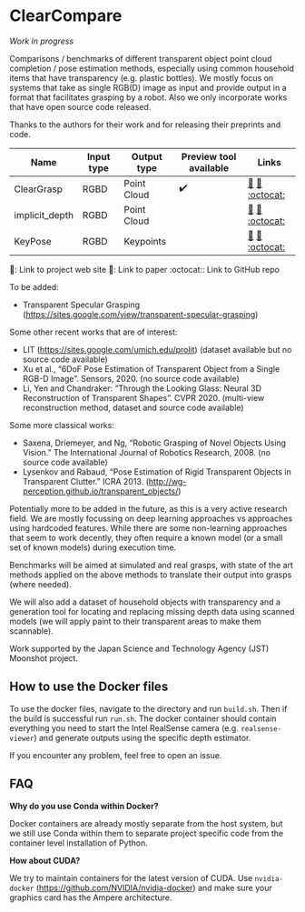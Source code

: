# ClearCompare

_Work in progress_

Comparisons / benchmarks of different transparent object point cloud completion / pose estimation methods, especially using common household items that have transparency (e.g. plastic bottles). We mostly focus on systems that take as single RGB(D) image as input and provide output in a format that facilitates grasping by a robot. Also we only incorporate works that have open source code released.

Thanks to the authors for their work and for releasing their preprints and code.

| Name            | Input type | Output type | Preview tool available | Links |
| --------------- | ---------- | ----------- | ---------------------- | ----- |
| ClearGrasp      | RGBD       | Point Cloud | :heavy_check_mark:     | [:paperclip:](https://sites.google.com/view/cleargrasp) [:notebook:](https://arxiv.org/abs/1910.02550) [:octocat:](https://github.com/Shreeyak/cleargrasp) |
| implicit\_depth | RGBD       | Point Cloud |                        | [:paperclip:](https://research.nvidia.com/publication/2021-03_RGB-D-Local-Implicit) [:notebook:](https://arxiv.org/abs/2104.00622) [:octocat:](https://github.com/NVlabs/implicit_depth) |
| KeyPose         | RGBD       | Keypoints   |                        | [:paperclip:](https://sites.google.com/view/keypose) [:notebook:](https://arxiv.org/abs/1912.02805)  [:octocat:](https://github.com/google-research/google-research/tree/master/keypose) |

:paperclip:: Link to project web site
:notebook:: Link to paper
:octocat:: Link to GitHub repo

To be added:
* Transparent Specular Grasping (https://sites.google.com/view/transparent-specular-grasping)

Some other recent works that are of interest:
* LIT (https://sites.google.com/umich.edu/prolit) (dataset available but no source code available)
* Xu et al., “6DoF Pose Estimation of Transparent Object from a Single RGB-D Image”. Sensors, 2020. (no source code available)
* Li, Yen and Chandraker: “Through the Looking Glass: Neural 3D Reconstruction of Transparent Shapes”. CVPR 2020. (multi-view reconstruction method, dataset and source code available)

Some more classical works:
* Saxena, Driemeyer, and Ng, “Robotic Grasping of Novel Objects Using Vision.” The International Journal of Robotics Research, 2008. (no source code available)
* Lysenkov and Rabaud, “Pose Estimation of Rigid Transparent Objects in Transparent Clutter.” ICRA 2013. (http://wg-perception.github.io/transparent_objects/)


Potentially more to be added in the future, as this is a very active research field. We are mostly focussing on deep learning approaches vs approaches using hardcoded features. While there are some non-learning approaches that seem to work decently, they often require a known model (or a small set of known models) during execution time.

Benchmarks will be aimed at simulated and real grasps, with state of the art methods applied on the above methods to translate their output into grasps (where needed).

We will also add a dataset of household objects with transparency and a generation tool for locating and replacing missing depth data using scanned models (we will apply paint to their transparent areas to make them scannable).

Work supported by the Japan Science and Technology Agency (JST) Moonshot project.

## How to use the Docker files

To use the docker files, navigate to the directory and run `build.sh`. Then if the build is successful run `run.sh`. The docker container should contain everything you need to start the Intel RealSense camera (e.g. `realsense-viewer`) and generate outputs using the specific depth estimator.

If you encounter any problem, feel free to open an issue.

## FAQ

**Why do you use Conda within Docker?**

Docker containers are already mostly separate from the host system, but we still use Conda within them to separate project specific code from the container level installation of Python.

**How about CUDA?**

We try to maintain containers for the latest version of CUDA. Use `nvidia-docker` (https://github.com/NVIDIA/nvidia-docker) and make sure your graphics card has the Ampere architecture.
